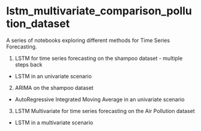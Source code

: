 # lstm_multivariate_comparison_pollution_dataset
A series of notebooks exploring different methods for Time Series Forecasting.


1. LSTM for time series forecasting on the shampoo dataset - multiple steps back
-   LSTM in an univariate scenario

2. ARIMA on the shampoo dataset
-   AutoRegressive Integrated Moving Average in an univariate scenario

3. LSTM Multivariate for time series forecasting on the Air Pollution dataset
-   LSTM in a multivariate scenario
